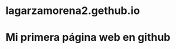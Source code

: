 # lagarzamorena2.gethub.io
<!doctype html>
<html>
<head></head>
<body>
<h1>Mi primera página web en github</h1>
  
  
 </body>
</html>

